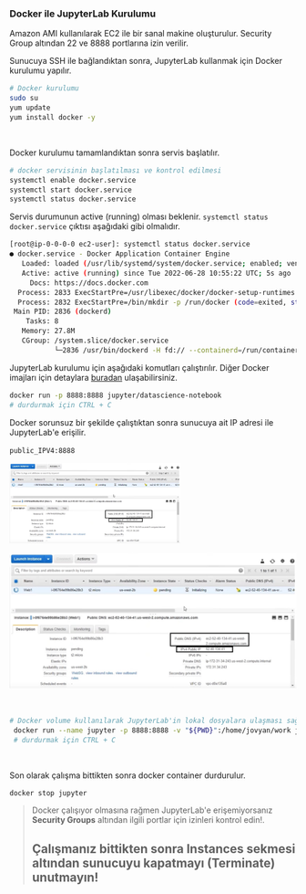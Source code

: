 ### Docker ile JupyterLab Kurulumu
Amazon AMI kullanılarak EC2 ile bir sanal makine oluşturulur. Security Group altından 22 ve 8888 portlarına izin verilir. 


Sunucuya SSH ile bağlandıktan sonra, JupyterLab kullanmak için Docker kurulumu yapılır.
```bash
# Docker kurulumu
sudo su
yum update
yum install docker -y
```
<br>

Docker kurulumu tamamlandıktan sonra servis başlatılır. 

```bash
# docker servisinin başlatılması ve kontrol edilmesi
systemctl enable docker.service
systemctl start docker.service
systemctl status docker.service
```

Servis durumunun active (running) olması beklenir. `systemctl status docker.service` çıktısı aşağıdaki gibi olmalıdır.


```bash
[root@ip-0-0-0-0 ec2-user]: systemctl status docker.service
● docker.service - Docker Application Container Engine
   Loaded: loaded (/usr/lib/systemd/system/docker.service; enabled; vendor preset: disabled)
   Active: active (running) since Tue 2022-06-28 10:55:22 UTC; 5s ago
     Docs: https://docs.docker.com
  Process: 2833 ExecStartPre=/usr/libexec/docker/docker-setup-runtimes.sh (code=exited, status=0/SUCCESS)
  Process: 2832 ExecStartPre=/bin/mkdir -p /run/docker (code=exited, status=0/SUCCESS)
 Main PID: 2836 (dockerd)
    Tasks: 8
   Memory: 27.8M
   CGroup: /system.slice/docker.service
           └─2836 /usr/bin/dockerd -H fd:// --containerd=/run/containerd/containerd.sock --default-ulimit nofile=32768:65536
```

JupyterLab kurulumu için aşağıdaki komutları çalıştırılır. Diğer Docker imajları için detaylara [buradan](https://jupyter-docker-stacks.readthedocs.io/en/latest/using/selecting.html) ulaşabilirsiniz.

```bash
docker run -p 8888:8888 jupyter/datascience-notebook
# durdurmak için CTRL + C
```



Docker sorunsuz bir şekilde çalıştıktan sonra sunucuya ait IP adresi ile JupyterLab'e erişilir.

`public_IPV4:8888`

<img src="ec2\assets\ec2-1.jpg" width="300">

![](ec2\assets\ec2-1.jpg)

<br>

```bash
# Docker volume kullanılarak JupyterLab'in lokal dosyalara ulaşması sağlanır.
 docker run --name jupyter -p 8888:8888 -v "${PWD}":/home/jovyan/work jupyter/datascience-notebook
 # durdurmak için CTRL + C
```
<br>

Son olarak çalışma bittikten sonra docker container durdurulur. 

```bash
docker stop jupyter
```

> Docker çalışıyor olmasına rağmen JupyterLab'e erişemiyorsanız **Security Groups** altından ilgili portlar için izinleri kontrol edin!.
> ## Çalışmanız bittikten sonra **Instances** sekmesi altından sunucuyu kapatmayı (Terminate) unutmayın!
